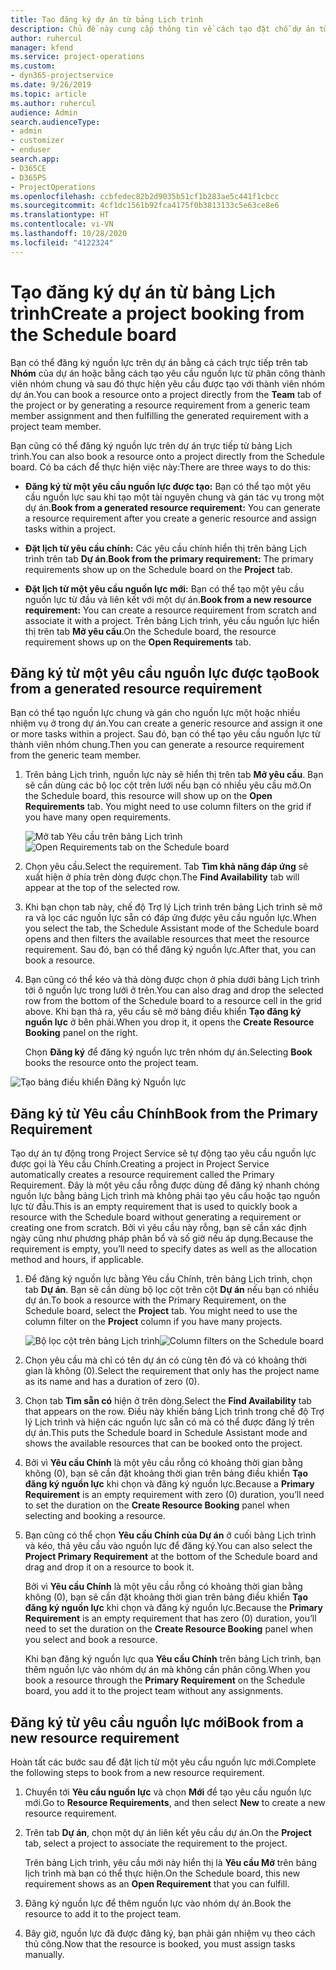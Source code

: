 ```yaml
---
title: Tạo đăng ký dự án từ bảng Lịch trình
description: Chủ đề này cung cấp thông tin về cách tạo đặt chỗ dự án từ bảng lịch trình.
author: ruhercul
manager: kfend
ms.service: project-operations
ms.custom:
- dyn365-projectservice
ms.date: 9/26/2019
ms.topic: article
ms.author: ruhercul
audience: Admin
search.audienceType:
- admin
- customizer
- enduser
search.app:
- D365CE
- D365PS
- ProjectOperations
ms.openlocfilehash: ccbfedec82b2d9035b51cf1b283ae5c441f1cbcc
ms.sourcegitcommit: 4cf1dc1561b92fca4175f0b3813133c5e63ce8e6
ms.translationtype: HT
ms.contentlocale: vi-VN
ms.lasthandoff: 10/28/2020
ms.locfileid: "4122324"
---
```

# <a name="create-a-project-booking-from-the-schedule-board"></a><span data-ttu-id="966d5-103">Tạo đăng ký dự án từ bảng Lịch trình</span><span class="sxs-lookup"><span data-stu-id="966d5-103">Create a project booking from the Schedule board</span></span>

<span data-ttu-id="966d5-104">Bạn có thể đăng ký nguồn lực trên dự án bằng cả cách trực tiếp trên tab **Nhóm** của dự án hoặc bằng cách tạo yêu cầu nguồn lực từ phân công thành viên nhóm chung và sau đó thực hiện yêu cầu được tạo với thành viên nhóm dự án.</span><span class="sxs-lookup"><span data-stu-id="966d5-104">You can book a resource onto a project directly from the **Team** tab of the project or by generating a resource requirement from a generic team member assignment and then fulfilling the generated requirement with a project team member.</span></span>

<span data-ttu-id="966d5-105">Bạn cũng có thể đăng ký nguồn lực trên dự án trực tiếp từ bảng Lịch trình.</span><span class="sxs-lookup"><span data-stu-id="966d5-105">You can also book a resource onto a project directly from the Schedule board.</span></span> <span data-ttu-id="966d5-106">Có ba cách để thực hiện việc này:</span><span class="sxs-lookup"><span data-stu-id="966d5-106">There are three ways to do this:</span></span>

- <span data-ttu-id="966d5-107">**Đăng ký từ một yêu cầu nguồn lực được tạo:** Bạn có thể tạo một yêu cầu nguồn lực sau khi tạo một tài nguyên chung và gán tác vụ trong một dự án.</span><span class="sxs-lookup"><span data-stu-id="966d5-107">**Book from a generated resource requirement:** You can generate a resource requirement after you create a generic resource and assign tasks within a project.</span></span>

- <span data-ttu-id="966d5-108">**Đặt lịch từ yêu cầu chính:** Các yêu cầu chính hiển thị trên bảng Lịch trình trên tab **Dự án**.</span><span class="sxs-lookup"><span data-stu-id="966d5-108">**Book from the primary requirement:** The primary requirements show up on the Schedule board on the **Project** tab.</span></span> 

- <span data-ttu-id="966d5-109">**Đặt lịch từ một yêu cầu nguồn lực mới:** Bạn có thể tạo một yêu cầu nguồn lực từ đầu và liên kết với một dự án.</span><span class="sxs-lookup"><span data-stu-id="966d5-109">**Book from a new resource requirement:** You can create a resource requirement from scratch and associate it with a project.</span></span> <span data-ttu-id="966d5-110">Trên bảng Lịch trình, yêu cầu nguồn lực hiển thị trên tab **Mở yêu cầu**.</span><span class="sxs-lookup"><span data-stu-id="966d5-110">On the Schedule board, the resource requirement shows up on the **Open Requirements** tab.</span></span>

## <a name="book-from-a-generated-resource-requirement"></a><span data-ttu-id="966d5-111">Đăng ký từ một yêu cầu nguồn lực được tạo</span><span class="sxs-lookup"><span data-stu-id="966d5-111">Book from a generated resource requirement</span></span>

<span data-ttu-id="966d5-112">Bạn có thể tạo nguồn lực chung và gán cho nguồn lực một hoặc nhiều nhiệm vụ ở trong dự án.</span><span class="sxs-lookup"><span data-stu-id="966d5-112">You can create a generic resource and assign it one or more tasks within a project.</span></span> <span data-ttu-id="966d5-113">Sau đó, bạn có thể tạo yêu cầu nguồn lực từ thành viên nhóm chung.</span><span class="sxs-lookup"><span data-stu-id="966d5-113">Then you can generate a resource requirement from the generic team member.</span></span> 

1.  <span data-ttu-id="966d5-114">Trên bảng Lịch trình, nguồn lực này sẽ hiển thị trên tab **Mở yêu cầu**. Bạn sẽ cần dùng các bộ lọc cột trên lưới nếu bạn có nhiều yêu cầu mở.</span><span class="sxs-lookup"><span data-stu-id="966d5-114">On the Schedule board, this resource will show up on the **Open Requirements** tab. You might need to use column filters on the grid if you have many open requirements.</span></span> 

    <span data-ttu-id="966d5-115">![Mở tab Yêu cầu trên bảng Lịch trình](media/FAQ-Project-Booking-Schedule-Board-1.png "Ảnh chụp màn hình khi đăng ký và bảng phân công")</span><span class="sxs-lookup"><span data-stu-id="966d5-115">![Open Requirements tab on the Schedule board](media/FAQ-Project-Booking-Schedule-Board-1.png "Screenshot of bookings and assignments table")</span></span>

2. <span data-ttu-id="966d5-116">Chọn yêu cầu.</span><span class="sxs-lookup"><span data-stu-id="966d5-116">Select the requirement.</span></span> <span data-ttu-id="966d5-117">Tab **Tìm khả năng đáp ứng** sẽ xuất hiện ở phía trên dòng được chọn.</span><span class="sxs-lookup"><span data-stu-id="966d5-117">The **Find Availability** tab will appear at the top of the selected row.</span></span>
 
3. <span data-ttu-id="966d5-118">Khi bạn chọn tab này, chế độ Trợ lý Lịch trình trên bảng Lịch trình sẽ mở ra và lọc các nguồn lực sẵn có đáp ứng được yêu cầu nguồn lực.</span><span class="sxs-lookup"><span data-stu-id="966d5-118">When you select the tab, the Schedule Assistant mode of the Schedule board opens and then filters the available resources that meet the resource requirement.</span></span> <span data-ttu-id="966d5-119">Sau đó, bạn có thể đăng ký nguồn lực.</span><span class="sxs-lookup"><span data-stu-id="966d5-119">After that, you can book a resource.</span></span>

4. <span data-ttu-id="966d5-120">Bạn cũng có thể kéo và thả dòng được chọn ở phía dưới bảng Lịch trình tới ô nguồn lực trong lưới ở trên.</span><span class="sxs-lookup"><span data-stu-id="966d5-120">You can also drag and drop the selected row from the bottom of the Schedule board to a resource cell in the grid above.</span></span> <span data-ttu-id="966d5-121">Khi bạn thả ra, yêu cầu sẽ mở bảng điều khiển **Tạo đăng ký nguồn lực** ở bên phải.</span><span class="sxs-lookup"><span data-stu-id="966d5-121">When you drop it, it opens the **Create Resource Booking** panel on the right.</span></span>

    <span data-ttu-id="966d5-122">Chọn **Đăng ký** để đăng ký nguồn lực trên nhóm dự án.</span><span class="sxs-lookup"><span data-stu-id="966d5-122">Selecting **Book** books the resource onto the project team.</span></span>

![Tạo bảng điều khiển Đăng ký Nguồn lực](media/FAQ-Project-Booking-Schedule-Board-6.png "")
 

## <a name="book-from-the-primary-requirement"></a><span data-ttu-id="966d5-124">Đăng ký từ Yêu cầu Chính</span><span class="sxs-lookup"><span data-stu-id="966d5-124">Book from the Primary Requirement</span></span>

<span data-ttu-id="966d5-125">Tạo dự án tự động trong Project Service sẽ tự động tạo yêu cầu nguồn lực được gọi là Yêu cầu Chính.</span><span class="sxs-lookup"><span data-stu-id="966d5-125">Creating a project in Project Service automatically creates a resource requirement called the Primary Requirement.</span></span> <span data-ttu-id="966d5-126">Đây là một yêu cầu rỗng được dùng để đăng ký nhanh chóng nguồn lực bằng bảng Lịch trình mà không phải tạo yêu cầu hoặc tạo nguồn lực từ đầu.</span><span class="sxs-lookup"><span data-stu-id="966d5-126">This is an empty requirement that is used to quickly book a resource with the Schedule board without generating a requirement or creating one from scratch.</span></span> <span data-ttu-id="966d5-127">Bởi vì yêu cầu này rỗng, bạn sẽ cần xác định ngày cũng như phương pháp phân bổ và số giờ nếu áp dụng.</span><span class="sxs-lookup"><span data-stu-id="966d5-127">Because the requirement is empty, you’ll need to specify dates as well as the allocation method and hours, if applicable.</span></span> 

1. <span data-ttu-id="966d5-128">Để đăng ký nguồn lực bằng Yêu cầu Chính, trên bảng Lịch trình, chọn tab **Dự án**. Bạn sẽ cần dùng bộ lọc cột trên cột **Dự án** nếu bạn có nhiều dự án.</span><span class="sxs-lookup"><span data-stu-id="966d5-128">To book a resource with the Primary Requirement, on the Schedule board, select the **Project** tab. You might need to use the column filter on the **Project** column if you have many projects.</span></span>

   <span data-ttu-id="966d5-129">![Bộ lọc cột trên bảng Lịch trình](media/FAQ-Project-Booking-Schedule-Board-2.png "Ảnh chụp màn hình khi đăng ký và bảng phân công")</span><span class="sxs-lookup"><span data-stu-id="966d5-129">![Column filters on the Schedule board](media/FAQ-Project-Booking-Schedule-Board-2.png "Screenshot of bookings and assignments table")</span></span>

2. <span data-ttu-id="966d5-130">Chọn yêu cầu mà chỉ có tên dự án có cùng tên đó và có khoảng thời gian là không (0).</span><span class="sxs-lookup"><span data-stu-id="966d5-130">Select the requirement that only has the project name as its name and has a duration of zero (0).</span></span>

3. <span data-ttu-id="966d5-131">Chọn tab **Tìm sẵn có** hiện ở trên dòng.</span><span class="sxs-lookup"><span data-stu-id="966d5-131">Select the **Find Availability** tab that appears on the row.</span></span> <span data-ttu-id="966d5-132">Điều này khiến bảng Lịch trình trong chế độ Trợ lý Lịch trình và hiện các nguồn lực sẵn có mà có thể được đăng lý trên dự án.</span><span class="sxs-lookup"><span data-stu-id="966d5-132">This puts the Schedule board in Schedule Assistant mode and shows the available resources that can be booked onto the project.</span></span>

4. <span data-ttu-id="966d5-133">Bởi vì **Yêu cầu Chính** là một yêu cầu rỗng có khoảng thời gian bằng không (0), bạn sẽ cần đặt khoảng thời gian trên bảng điều khiển **Tạo đăng ký nguồn lực** khi chọn và đăng ký nguồn lực.</span><span class="sxs-lookup"><span data-stu-id="966d5-133">Because a **Primary Requirement** is an empty requirement with zero (0) duration, you’ll need to set the duration on the **Create Resource Booking** panel when selecting and booking a resource.</span></span>

5. <span data-ttu-id="966d5-134">Bạn cũng có thể chọn **Yêu cầu Chính của Dự án** ở cuối bảng Lịch trình và kéo, thả yêu cầu vào nguồn lực để đăng ký.</span><span class="sxs-lookup"><span data-stu-id="966d5-134">You can also select the **Project Primary Requirement** at the bottom of the Schedule board and drag and drop it on a resource to book it.</span></span>
 
    <span data-ttu-id="966d5-135">Bởi vì **Yêu cầu Chính** là một yêu cầu rỗng có khoảng thời gian bằng không (0), bạn sẽ cần đặt khoảng thời gian trên bảng điều khiển **Tạo đăng ký nguồn lực** khi chọn và đăng ký nguồn lực.</span><span class="sxs-lookup"><span data-stu-id="966d5-135">Because the **Primary Requirement** is an empty requirement that has zero (0) duration, you’ll need to set the duration on the **Create Resource Booking** panel when you select and book a resource.</span></span>
 
    <span data-ttu-id="966d5-136">Khi bạn đăng ký nguồn lực qua **Yêu cầu Chính** trên bảng Lịch trình, bạn thêm nguồn lực vào nhóm dự án mà không cần phân công.</span><span class="sxs-lookup"><span data-stu-id="966d5-136">When you book a resource through the **Primary Requirement** on the Schedule board, you add it to the project team without any assignments.</span></span>
 
## <a name="book-from-a-new-resource-requirement"></a><span data-ttu-id="966d5-137">Đăng ký từ yêu cầu nguồn lực mới</span><span class="sxs-lookup"><span data-stu-id="966d5-137">Book from a new resource requirement</span></span>
<span data-ttu-id="966d5-138">Hoàn tất các bước sau để đặt lịch từ một yêu cầu nguồn lực mới.</span><span class="sxs-lookup"><span data-stu-id="966d5-138">Complete the following steps to book from a new resource requirement.</span></span> 

1. <span data-ttu-id="966d5-139">Chuyển tới **Yêu cầu nguồn lực** và chọn **Mới** để tạo yêu cầu nguồn lực mới.</span><span class="sxs-lookup"><span data-stu-id="966d5-139">Go to **Resource Requirements**, and then select **New** to create a new resource requirement.</span></span>

2. <span data-ttu-id="966d5-140">Trên tab **Dự án**, chọn một dự án liên kết yêu cầu dự án.</span><span class="sxs-lookup"><span data-stu-id="966d5-140">On the **Project** tab, select a project to associate the requirement to the project.</span></span>
 
    <span data-ttu-id="966d5-141">Trên bảng Lịch trình, yêu cầu mới này hiển thị là **Yêu cầu Mở** trên bảng lịch trình mà bạn có thể thực hiện.</span><span class="sxs-lookup"><span data-stu-id="966d5-141">On the Schedule board, this new requirement shows as an **Open Requirement** that you can fulfill.</span></span>

3. <span data-ttu-id="966d5-142">Đăng ký nguồn lực để thêm nguồn lực vào nhóm dự án.</span><span class="sxs-lookup"><span data-stu-id="966d5-142">Book the resource to add it to the project team.</span></span>

4. <span data-ttu-id="966d5-143">Bây giờ, nguồn lực đã được đăng ký, bạn phải gán nhiệm vụ theo cách thủ công.</span><span class="sxs-lookup"><span data-stu-id="966d5-143">Now that the resource is booked, you must assign tasks manually.</span></span>

